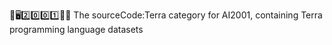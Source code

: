 🧠️🖥️2️⃣️0️⃣️0️⃣️1️⃣️💾️📜️ The sourceCode:Terra category for AI2001, containing Terra programming language datasets
